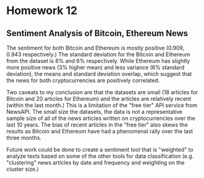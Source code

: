 # Homework 12

## Sentiment Analysis of Bitcoin, Ethereum News 

The sentiment for both Bitcoin and Ethereum is mostly positive (0.909, 0.943 respectively.) The standard deviation for the Bitcoin and Ethereum from the dataset is 8% and 6% respectively. While Ethereum has slightly more positive news (3% higher mean) and less variance (6% standard deviation), the means and standard deviation overlap, which suggest that the news for both cryptocurrencies are positively correlated. 

Two caveats to my conclusion are that the datasets are small (18 articles for Bitcoin and 20 articles for Ethereum) and the articles are relatively recent (within the last month.) This is a limitation of the "free tier" API service from NewsAPI. The small size the datasets, the data is not a representative sample size of all of the news articles written on cryptocurrencies over the last 10 years. The bias of recent articles in the "free tier" also skews the results as Bitcoin and Ethereum have had a phenomenal rally over the last three months. 

Future work could be done to create a sentiment tool that is "weighted" to analyze texts based on some of the other tools for data classification (e.g. "clustering" news articles by date and frequency and weighting on the cluster size.)